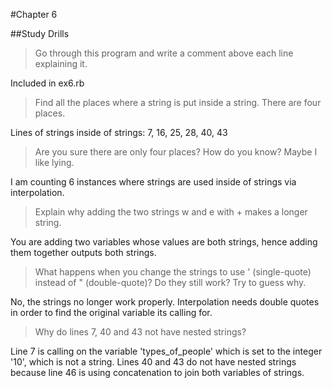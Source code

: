 #Chapter 6

##Study Drills

>Go through this program and write a comment above each line explaining it.

Included in ex6.rb

>Find all the places where a string is put inside a string. There are four places.

Lines of strings inside of strings: 7, 16, 25, 28, 40, 43

>Are you sure there are only four places? How do you know? Maybe I like lying.

I am counting 6 instances where strings are used inside of strings via interpolation.

>Explain why adding the two strings w and e with + makes a longer string.

You are adding two variables whose values are both strings, hence adding them together outputs both strings.

>What happens when you change the strings to use ' (single-quote) instead of " (double-quote)? Do they still work? Try to guess why.

No, the strings no longer work properly. Interpolation needs double quotes in order to find the original variable its calling for.

>Why do lines 7, 40 and 43 not have nested strings?

Line 7 is calling on the variable 'types_of_people' which is set to the integer '10', which is not a string.
Lines 40 and 43 do not have nested strings because line 46 is using concatenation to join both variables of strings. 
